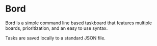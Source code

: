 # Bord

Bord is a simple command line based taskboard that features multiple boards, prioritization, and an easy to use syntax.

Tasks are saved locally to a standard JSON file.
